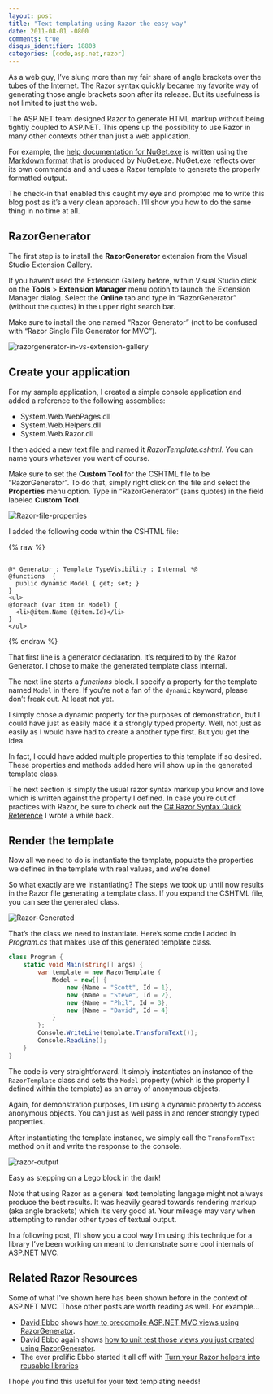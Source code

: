 ```yaml
---
layout: post
title: "Text templating using Razor the easy way"
date: 2011-08-01 -0800
comments: true
disqus_identifier: 18803
categories: [code,asp.net,razor]
---
```

As a web guy, I’ve slung more than my fair share of angle brackets over
the tubes of the Internet. The Razor syntax quickly became my favorite
way of generating those angle brackets soon after its release. But its
usefulness is not limited to just the web.

The ASP.NET team designed Razor to generate HTML markup without being
tightly coupled to ASP.NET. This opens up the possibility to use Razor
in many other contexts other than just a web application.

For example, the [help documentation for
NuGet.exe](http://docs.nuget.org/docs/reference/command-line-reference)
is written using the [Markdown
format](http://daringfireball.net/projects/markdown/) that is produced
by NuGet.exe. NuGet.exe reflects over its own commands and and uses a
Razor template to generate the properly formatted output.

The check-in that enabled this caught my eye and prompted me to write
this blog post as it’s a very clean approach. I’ll show you how to do
the same thing in no time at all.

RazorGenerator
--------------

The first step is to install the **RazorGenerator** extension from the
Visual Studio Extension Gallery.

If you haven’t used the Extension Gallery before, within Visual Studio
click on the **Tools** \> **Extension Manager** menu option to launch
the Extension Manager dialog. Select the **Online** tab and type in
“RazorGenerator” (without the quotes) in the upper right search bar.

Make sure to install the one named “Razor Generator” (not to be confused
with “Razor Single File Generator for MVC”).

![razorgenerator-in-vs-extension-gallery](http://haacked.com/images/haacked_com/Windows-Live-Writer/Text-Templating-With-Razor_141F0/razorgenerator-in-vs-extension-gallery_3.png "razorgenerator-in-vs-extension-gallery")

Create your application
-----------------------

For my sample application, I created a simple console application and
added a reference to the following assemblies:

-   System.Web.WebPages.dll
-   System.Web.Helpers.dll
-   System.Web.Razor.dll

I then added a new text file and named it *RazorTemplate.cshtml*. You
can name yours whatever you want of course.

Make sure to set the **Custom Tool** for the CSHTML file to be
“RazorGenerator”. To do that, simply right click on the file and select
the **Properties** menu option. Type in “RazorGenerator” (sans quotes)
in the field labeled **Custom Tool**.

![Razor-file-properties](http://haacked.com/images/haacked_com/Windows-Live-Writer/Text-Templating-With-Razor_141F0/Razor-file-properties_3.png "Razor-file-properties")

I added the following code within the CSHTML file:

{% raw %}
<pre><code>
@* Generator : Template TypeVisibility : Internal *@
@functions  {
  public dynamic Model { get; set; }
}
&lt;ul>
@foreach (var item in Model) {
  &lt;li>@item.Name (@item.Id)&lt;/li>  
}
&lt;/ul>
</code></pre>
{% endraw %}

That first line is a generator declaration. It’s required to by the
Razor Generator. I chose to make the generated template class internal.

The next line starts a *functions* block. I specify a property for the
template named `Model` in there. If you’re not a fan of the `dynamic`
keyword, please don’t freak out. At least not yet.

I simply chose a dynamic property for the purposes of demonstration, but
I could have just as easily made it a strongly typed property. Well, not
just as easily as I would have had to create a another type first. But
you get the idea.

In fact, I could have added multiple properties to this template if so
desired. These properties and methods added here will show up in the
generated template class.

The next section is simply the usual razor syntax markup you know and
love which is written against the property I defined. In case you’re out
of practices with Razor, be sure to check out the [C\# Razor Syntax
Quick
Reference](http://haacked.com/archive/2011/01/06/razor-syntax-quick-reference.aspx "Razor Syntax")
I wrote a while back.

Render the template
-------------------

Now all we need to do is instantiate the template, populate the
properties we defined in the template with real values, and we’re done!

So what exactly are we instantiating? The steps we took up until now
results in the Razor file generating a template class. If you expand the
CSHTML file, you can see the generated class.

![Razor-Generated](http://haacked.com/images/haacked_com/Windows-Live-Writer/Text-Templating-With-Razor_141F0/Razor-Generated_3.png "Razor-Generated")

That’s the class we need to instantiate. Here’s some code I added in
*Program.cs* that makes use of this generated template class.

```csharp
class Program {
    static void Main(string[] args) {
        var template = new RazorTemplate {
            Model = new[] { 
                new {Name = "Scott", Id = 1},
                new {Name = "Steve", Id = 2},
                new {Name = "Phil", Id = 3},
                new {Name = "David", Id = 4}
            }
        };
        Console.WriteLine(template.TransformText());
        Console.ReadLine();
    }
}
```

The code is very straightforward. It simply instantiates an instance of
the `RazorTemplate` class and sets the `Model` property (which is the
property I defined within the template) as an array of anonymous
objects.

Again, for demonstration purposes, I’m using a dynamic property to
access anonymous objects. You can just as well pass in and render
strongly typed properties.

After instantiating the template instance, we simply call the
`TransformText` method on it and write the response to the console.

![razor-output](http://haacked.com/images/haacked_com/Windows-Live-Writer/Text-Templating-With-Razor_141F0/razor-output_3.png "razor-output")

Easy as stepping on a Lego block in the dark!

Note that using Razor as a general text templating langage might not
always produce the best results. It was heavily geared towards rendering
markup (aka angle brackets) which it’s very good at. Your mileage may
vary when attempting to render other types of textual output.

In a following post, I’ll show you a cool way I’m using this technique
for a library I’ve been working on meant to demonstrate some cool
internals of ASP.NET MVC.

Related Razor Resources
-----------------------

Some of what I’ve shown here has been shown before in the context of
ASP.NET MVC. Those other posts are worth reading as well. For example…

-   [David Ebbo](http://blog.davidebbo.com/ "David Ebbo's Blog") shows
    [how to precompile ASP.NET MVC views using
    RazorGenerator](http://blog.davidebbo.com/2011/06/precompile-your-mvc-views-using.html).
-   David Ebbo again shows [how to unit test those views you just
    created using
    RazorGenerator](http://blog.davidebbo.com/2011/06/unit-test-your-mvc-views-using-razor.html).
-   The ever prolific Ebbo started it all off with [Turn your Razor
    helpers into reusable
    libraries](http://blogs.msdn.com/b/davidebb/archive/2010/10/27/turn-your-razor-helpers-into-reusable-libraries.aspx)

I hope you find this useful for your text templating needs!

